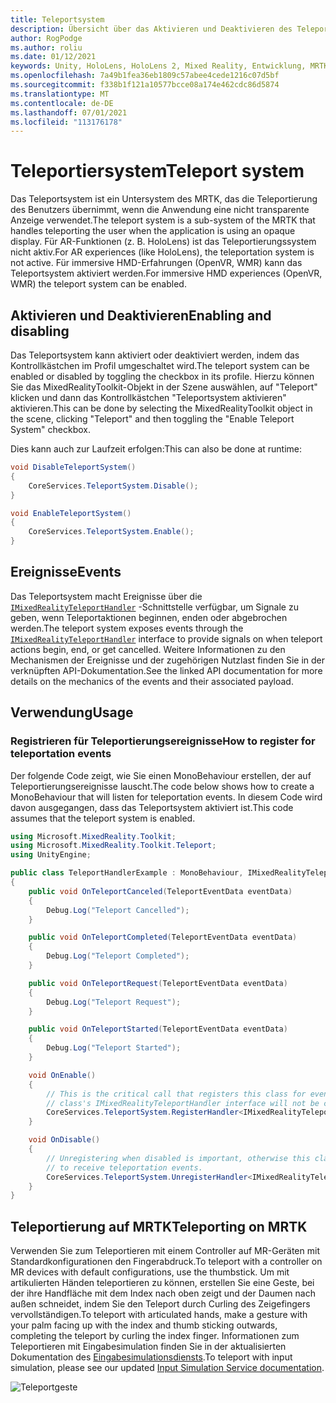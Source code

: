 ```yaml
---
title: Teleportsystem
description: Übersicht über das Aktivieren und Deaktivieren des Teleport-Systems in MRTK
author: RogPodge
ms.author: roliu
ms.date: 01/12/2021
keywords: Unity, HoloLens, HoloLens 2, Mixed Reality, Entwicklung, MRTK, Teleport-System,
ms.openlocfilehash: 7a49b1fea36eb1809c57abee4cede1216c07d5bf
ms.sourcegitcommit: f338b1f121a10577bcce08a174e462cdc86d5874
ms.translationtype: MT
ms.contentlocale: de-DE
ms.lasthandoff: 07/01/2021
ms.locfileid: "113176178"
---
```

# <a name="teleport-system"></a><span data-ttu-id="e5ad8-104">Teleportiersystem</span><span class="sxs-lookup"><span data-stu-id="e5ad8-104">Teleport system</span></span>

<span data-ttu-id="e5ad8-105">Das Teleportsystem ist ein Untersystem des MRTK, das die Teleportierung des Benutzers übernimmt, wenn die Anwendung eine nicht transparente Anzeige verwendet.</span><span class="sxs-lookup"><span data-stu-id="e5ad8-105">The teleport system is a sub-system of the MRTK that handles teleporting the user when the application is using an opaque display.</span></span> <span data-ttu-id="e5ad8-106">Für AR-Funktionen (z. B. HoloLens) ist das Teleportierungssystem nicht aktiv.</span><span class="sxs-lookup"><span data-stu-id="e5ad8-106">For AR experiences (like HoloLens), the teleportation system is not active.</span></span> <span data-ttu-id="e5ad8-107">Für immersive HMD-Erfahrungen (OpenVR, WMR) kann das Teleportsystem aktiviert werden.</span><span class="sxs-lookup"><span data-stu-id="e5ad8-107">For immersive HMD experiences (OpenVR, WMR) the teleport system can be enabled.</span></span>

## <a name="enabling-and-disabling"></a><span data-ttu-id="e5ad8-108">Aktivieren und Deaktivieren</span><span class="sxs-lookup"><span data-stu-id="e5ad8-108">Enabling and disabling</span></span>

<span data-ttu-id="e5ad8-109">Das Teleportsystem kann aktiviert oder deaktiviert werden, indem das Kontrollkästchen im Profil umgeschaltet wird.</span><span class="sxs-lookup"><span data-stu-id="e5ad8-109">The teleport system can be enabled or disabled by toggling the checkbox in its profile.</span></span>
<span data-ttu-id="e5ad8-110">Hierzu können Sie das MixedRealityToolkit-Objekt in der Szene auswählen, auf "Teleport" klicken und dann das Kontrollkästchen "Teleportsystem aktivieren" aktivieren.</span><span class="sxs-lookup"><span data-stu-id="e5ad8-110">This can be done by selecting the MixedRealityToolkit object in the scene, clicking "Teleport" and then toggling the "Enable Teleport System" checkbox.</span></span>

<span data-ttu-id="e5ad8-111">Dies kann auch zur Laufzeit erfolgen:</span><span class="sxs-lookup"><span data-stu-id="e5ad8-111">This can also be done at runtime:</span></span>

```c#
void DisableTeleportSystem()
{
    CoreServices.TeleportSystem.Disable();
}

void EnableTeleportSystem()
{
    CoreServices.TeleportSystem.Enable();
}
```

## <a name="events"></a><span data-ttu-id="e5ad8-112">Ereignisse</span><span class="sxs-lookup"><span data-stu-id="e5ad8-112">Events</span></span>

<span data-ttu-id="e5ad8-113">Das Teleportsystem macht Ereignisse über die [`IMixedRealityTeleportHandler`](xref:Microsoft.MixedReality.Toolkit.Teleport.IMixedRealityTeleportHandler) -Schnittstelle verfügbar, um Signale zu geben, wenn Teleportaktionen beginnen, enden oder abgebrochen werden.</span><span class="sxs-lookup"><span data-stu-id="e5ad8-113">The teleport system exposes events through the [`IMixedRealityTeleportHandler`](xref:Microsoft.MixedReality.Toolkit.Teleport.IMixedRealityTeleportHandler) interface to provide signals on when teleport actions begin, end, or get cancelled.</span></span>
<span data-ttu-id="e5ad8-114">Weitere Informationen zu den Mechanismen der Ereignisse und der zugehörigen Nutzlast finden Sie in der verknüpften API-Dokumentation.</span><span class="sxs-lookup"><span data-stu-id="e5ad8-114">See the linked API documentation for more details on the mechanics of the events and their associated payload.</span></span>

## <a name="usage"></a><span data-ttu-id="e5ad8-115">Verwendung</span><span class="sxs-lookup"><span data-stu-id="e5ad8-115">Usage</span></span>

### <a name="how-to-register-for-teleportation-events"></a><span data-ttu-id="e5ad8-116">Registrieren für Teleportierungsereignisse</span><span class="sxs-lookup"><span data-stu-id="e5ad8-116">How to register for teleportation events</span></span>

<span data-ttu-id="e5ad8-117">Der folgende Code zeigt, wie Sie einen MonoBehaviour erstellen, der auf Teleportierungsereignisse lauscht.</span><span class="sxs-lookup"><span data-stu-id="e5ad8-117">The code below shows how to create a MonoBehaviour that will listen for teleportation events.</span></span> <span data-ttu-id="e5ad8-118">In diesem Code wird davon ausgegangen, dass das Teleportsystem aktiviert ist.</span><span class="sxs-lookup"><span data-stu-id="e5ad8-118">This code assumes that the teleport system is enabled.</span></span>

```c#
using Microsoft.MixedReality.Toolkit;
using Microsoft.MixedReality.Toolkit.Teleport;
using UnityEngine;

public class TeleportHandlerExample : MonoBehaviour, IMixedRealityTeleportHandler
{
    public void OnTeleportCanceled(TeleportEventData eventData)
    {
        Debug.Log("Teleport Cancelled");
    }

    public void OnTeleportCompleted(TeleportEventData eventData)
    {
        Debug.Log("Teleport Completed");
    }

    public void OnTeleportRequest(TeleportEventData eventData)
    {
        Debug.Log("Teleport Request");
    }

    public void OnTeleportStarted(TeleportEventData eventData)
    {
        Debug.Log("Teleport Started");
    }

    void OnEnable()
    {
        // This is the critical call that registers this class for events. Without this
        // class's IMixedRealityTeleportHandler interface will not be called.
        CoreServices.TeleportSystem.RegisterHandler<IMixedRealityTeleportHandler>(this);
    }

    void OnDisable()
    {
        // Unregistering when disabled is important, otherwise this class will continue
        // to receive teleportation events.
        CoreServices.TeleportSystem.UnregisterHandler<IMixedRealityTeleportHandler>(this);
    }
}
```

## <a name="teleporting-on-mrtk"></a><span data-ttu-id="e5ad8-119">Teleportierung auf MRTK</span><span class="sxs-lookup"><span data-stu-id="e5ad8-119">Teleporting on MRTK</span></span>

<span data-ttu-id="e5ad8-120">Verwenden Sie zum Teleportieren mit einem Controller auf MR-Geräten mit Standardkonfigurationen den Fingerabdruck.</span><span class="sxs-lookup"><span data-stu-id="e5ad8-120">To teleport with a controller on MR devices with default configurations, use the thumbstick.</span></span> <span data-ttu-id="e5ad8-121">Um mit artikulierten Händen teleportieren zu können, erstellen Sie eine Geste, bei der ihre Handfläche mit dem Index nach oben zeigt und der Daumen nach außen schneidet, indem Sie den Teleport durch Curling des Zeigefingers vervollständigen.</span><span class="sxs-lookup"><span data-stu-id="e5ad8-121">To teleport with articulated hands, make a gesture with your palm facing up with the index and thumb sticking outwards, completing the teleport by curling the index finger.</span></span> <span data-ttu-id="e5ad8-122">Informationen zum Teleportieren mit Eingabesimulation finden Sie in der aktualisierten Dokumentation des [Eingabesimulationsdiensts](../input-simulation/input-simulation-service.md).</span><span class="sxs-lookup"><span data-stu-id="e5ad8-122">To teleport with input simulation, please see our updated [Input Simulation Service documentation](../input-simulation/input-simulation-service.md).</span></span>

  ![Teleportgeste](../images/teleport/handteleport.gif)

